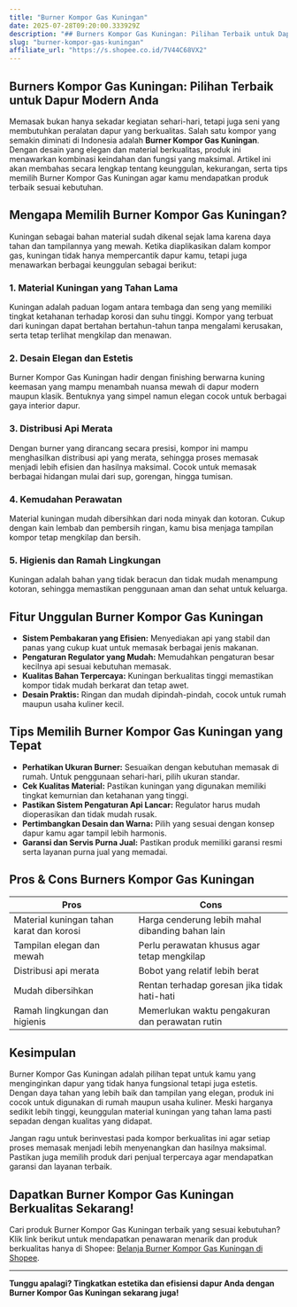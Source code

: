 ```yaml
---
title: "Burner Kompor Gas Kuningan"
date: 2025-07-28T09:20:00.333929Z
description: "## Burners Kompor Gas Kuningan: Pilihan Terbaik untuk Dapur Modern Anda..."
slug: "burner-kompor-gas-kuningan"
affiliate_url: "https://s.shopee.co.id/7V44C68VX2"
---
```

## Burners Kompor Gas Kuningan: Pilihan Terbaik untuk Dapur Modern Anda

Memasak bukan hanya sekadar kegiatan sehari-hari, tetapi juga seni yang membutuhkan peralatan dapur yang berkualitas. Salah satu kompor yang semakin diminati di Indonesia adalah **Burner Kompor Gas Kuningan**. Dengan desain yang elegan dan material berkualitas, produk ini menawarkan kombinasi keindahan dan fungsi yang maksimal. Artikel ini akan membahas secara lengkap tentang keunggulan, kekurangan, serta tips memilih Burner Kompor Gas Kuningan agar kamu mendapatkan produk terbaik sesuai kebutuhan.

## Mengapa Memilih Burner Kompor Gas Kuningan?

Kuningan sebagai bahan material sudah dikenal sejak lama karena daya tahan dan tampilannya yang mewah. Ketika diaplikasikan dalam kompor gas, kuningan tidak hanya mempercantik dapur kamu, tetapi juga menawarkan berbagai keunggulan sebagai berikut:

### 1. **Material Kuningan yang Tahan Lama**

Kuningan adalah paduan logam antara tembaga dan seng yang memiliki tingkat ketahanan terhadap korosi dan suhu tinggi. Kompor yang terbuat dari kuningan dapat bertahan bertahun-tahun tanpa mengalami kerusakan, serta tetap terlihat mengkilap dan menawan.

### 2. **Desain Elegan dan Estetis**

Burner Kompor Gas Kuningan hadir dengan finishing berwarna kuning keemasan yang mampu menambah nuansa mewah di dapur modern maupun klasik. Bentuknya yang simpel namun elegan cocok untuk berbagai gaya interior dapur.

### 3. **Distribusi Api Merata**

Dengan burner yang dirancang secara presisi, kompor ini mampu menghasilkan distribusi api yang merata, sehingga proses memasak menjadi lebih efisien dan hasilnya maksimal. Cocok untuk memasak berbagai hidangan mulai dari sup, gorengan, hingga tumisan.

### 4. **Kemudahan Perawatan**

Material kuningan mudah dibersihkan dari noda minyak dan kotoran. Cukup dengan kain lembab dan pembersih ringan, kamu bisa menjaga tampilan kompor tetap mengkilap dan bersih.

### 5. **Higienis dan Ramah Lingkungan**

Kuningan adalah bahan yang tidak beracun dan tidak mudah menampung kotoran, sehingga memastikan penggunaan aman dan sehat untuk keluarga.

## Fitur Unggulan Burner Kompor Gas Kuningan

- **Sistem Pembakaran yang Efisien:** Menyediakan api yang stabil dan panas yang cukup kuat untuk memasak berbagai jenis makanan.
- **Pengaturan Regulator yang Mudah:** Memudahkan pengaturan besar kecilnya api sesuai kebutuhan memasak.
- **Kualitas Bahan Terpercaya:** Kuningan berkualitas tinggi memastikan kompor tidak mudah berkarat dan tetap awet.
- **Desain Praktis:** Ringan dan mudah dipindah-pindah, cocok untuk rumah maupun usaha kuliner kecil.

## Tips Memilih Burner Kompor Gas Kuningan yang Tepat

- **Perhatikan Ukuran Burner:** Sesuaikan dengan kebutuhan memasak di rumah. Untuk penggunaan sehari-hari, pilih ukuran standar.
- **Cek Kualitas Material:** Pastikan kuningan yang digunakan memiliki tingkat kemurnian dan ketahanan yang tinggi.
- **Pastikan Sistem Pengaturan Api Lancar:** Regulator harus mudah dioperasikan dan tidak mudah rusak.
- **Pertimbangkan Desain dan Warna:** Pilih yang sesuai dengan konsep dapur kamu agar tampil lebih harmonis.
- **Garansi dan Servis Purna Jual:** Pastikan produk memiliki garansi resmi serta layanan purna jual yang memadai.

## Pros & Cons Burners Kompor Gas Kuningan

| **Pros** | **Cons** |
|----------------------------|------------------------------|
| Material kuningan tahan karat dan korosi | Harga cenderung lebih mahal dibanding bahan lain |
| Tampilan elegan dan mewah | Perlu perawatan khusus agar tetap mengkilap |
| Distribusi api merata | Bobot yang relatif lebih berat |
| Mudah dibersihkan | Rentan terhadap goresan jika tidak hati-hati |
| Ramah lingkungan dan higienis | Memerlukan waktu pengakuran dan perawatan rutin |

## Kesimpulan

Burner Kompor Gas Kuningan adalah pilihan tepat untuk kamu yang menginginkan dapur yang tidak hanya fungsional tetapi juga estetis. Dengan daya tahan yang lebih baik dan tampilan yang elegan, produk ini cocok untuk digunakan di rumah maupun usaha kuliner. Meski harganya sedikit lebih tinggi, keunggulan material kuningan yang tahan lama pasti sepadan dengan kualitas yang didapat.

Jangan ragu untuk berinvestasi pada kompor berkualitas ini agar setiap proses memasak menjadi lebih menyenangkan dan hasilnya maksimal. Pastikan juga memilih produk dari penjual terpercaya agar mendapatkan garansi dan layanan terbaik.

## Dapatkan Burner Kompor Gas Kuningan Berkualitas Sekarang!

Cari produk Burner Kompor Gas Kuningan terbaik yang sesuai kebutuhan? Klik link berikut untuk mendapatkan penawaran menarik dan produk berkualitas hanya di Shopee: [Belanja Burner Kompor Gas Kuningan di Shopee](https://s.shopee.co.id/7V44C68VX2).

---

**Tunggu apalagi? Tingkatkan estetika dan efisiensi dapur Anda dengan Burner Kompor Gas Kuningan sekarang juga!**